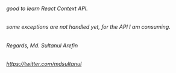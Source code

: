 
###### good to learn React Context API.
###### some exceptions are not handled yet, for the API I am consuming.

###### Regards, Md. Sultanul Arefin

###### https://twitter.com/mdsultanul